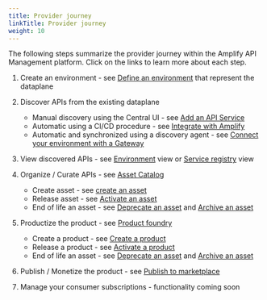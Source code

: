 ```yaml
---
title: Provider journey
linkTitle: Provider journey
weight: 10
---
```


The following steps summarize the provider journey within the Amplify API Management platform. Click on the links to learn more about each step.

1. Create an environment - see [Define an environment](/docs/connect_manage_environ) that represent the dataplane
2. Discover APIs from the existing dataplane

    * Manual discovery using the Central UI - see [Add an API Service](/docs/connect_manage_environ/manage_services/add_api_service)
    * Automatic using a CI/CD procedure - see [Integrate with Amplify](/docs/integrate_with_central)
    * Automatic and synchronized using a discovery agent - see [Connect your environment with a Gateway](/docs/connect_manage_environ#synchronize-your-environment-with-a-gateway)

3. View discovered APIs - see [Environment](/docs/connect_manage_environ/view_environments) view or [Service registry](/docs/manage_service_registry) view
4. Organize / Curate APIs - see [Asset Catalog](/docs/manage_asset_catalog)

    * Create asset - see [create an asset](/docs/manage_asset_catalog/asset_management/#create-an-asset)
    * Release asset - see [Activate an asset](/docs/manage_asset_catalog/asset_management/#activate-an-asset)
    * End of life an asset - see [Deprecate an asset](/docs/manage_asset_catalog/asset_management/#deprecate-an-asset) and [Archive an asset](/docs/manage_asset_catalog/asset_management/#archive-an-asset)

5. Productize the product - see  [Product foundry](/docs/manage_product_foundry)

    * Create a product - see [Create a product](/docs/manage_product_foundry/foundry_product_management/#create-a-product)
    * Release a product - see [Activate a product](/docs/manage_product_foundry/foundry_product_management/#activate-a-product)
    * End of life an asset - see [Deprecate an asset](/docs/manage_asset_catalog/asset_management/#deprecate-an-asset) and [Archive an asset](/docs/manage_asset_catalog/asset_management/#archive-an-asset)

6. Publish / Monetize the product - see [Publish to marketplace](/docs/manage_marketplace/publish_to_marketplace)
7. Manage your consumer subscriptions - functionality coming soon
